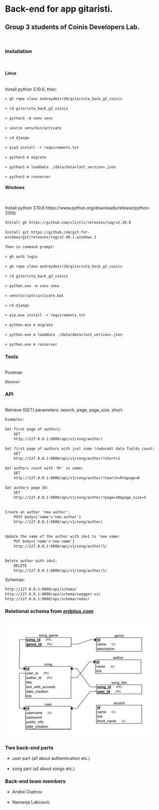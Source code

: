<h1> Back-end for app gitaristi. </h1>
<h2> Group 3 students of Coinis Developers Lab. </h2>
<br>

<h3> Installation </h3>
<br>
<h4> Linux </h4>
<br>
    Install python 3.10.6, then:

    > gh repo clone andreydmitr20/gitarista_back_g3_coinis

    > cd gitarista_back_g3_coinis

    > python3 -m venv venv

    > source venv/bin/activate

    > cd django

    > pip3 install -r requirements.txt

    > python3 m migrate

    > python3 m loaddata ./data/data<last_version>.json

    > python3 m runserver

<h4> Windows </h4>
<br>
<p>
    Install python 3.10.6 https://www.python.org/downloads/release/python-3106/

    Install gh https://github.com/cli/cli/releases/tag/v2.30.0

    Install git https://github.com/git-for-windows/git/releases/tag/v2.40.1.windows.1

    Then in command prompt:

    > gh auth login

    > gh repo clone andreydmitr20/gitarista_back_g3_coinis

    > cd gitarista_back_g3_coinis

    > python.exe -m venv venv

    > venv\Scripts\activate.bat

    > cd django

    > pip.exe install -r requirements.txt

    > python.exe m migrate

    > python.exe m loaddata ./data/data<last_version>.json

    > python.exe m runserver

</p>
<h3> Tools </h3>
<br>
    Postman

    Dbeaver

<h3> API </h3>
<br>
    Retrieve (GET) parameters: search, page, page_size, short.

    Examples:

    Get first page of authors:
        GET
        http://127.0.0.1:8000/api/v1/song/author/

    Get first page of authors with just some (reduced) data fields count:
        GET
        http://127.0.0.1:8000/api/v1/song/author/?short=1

    Get authors count with 'Mr' in name:
        GET
        http://127.0.0.1:8000/api/v1/song/author/?search=Mr&page=0

    Get authors page 10:
        GET
        http://127.0.0.1:8000/api/v1/song/author/?page=10&page_size=5


    Create an author 'new author':
        POST body={'name'='new author'}
        http://127.0.0.1:8000/api/v1/song/author/


    Update the name of the author with id=1 to 'new name:
        PUT body={'name'='new name'}
        http://127.0.0.1:8000/api/v1/song/author/1/


    Delete author with id=1:
        DELETE
        http://127.0.0.1:8000/api/v1/song/author/1/

<p>
    Schemas:

    http://127.0.0.1:8000/api/schema/
    http://127.0.0.1:8000/api/schema/swagger-ui/
    http://127.0.0.1:8000/api/schema/redoc/

</p>
<h3> Relational schema from <a href="erdplus.com">erdplus.com</a> </h3>
<br>
<a href="./docs/gitaristi.erdplus">
    <img src="./docs/relational_schema.png" alt="relational schema">
</a>

<h3> Two back-end parts </h3>
    <ul>
        <li> user part (all about authentication etc.)</li>
        <br>
        <li> song part (all about songs etc.)</li>
    </ul>

<h3> Back-end team members </h3>
    <ul>
        <li> Andrei Osetrov </li>
        <br>
        <li> Nemanja Lakicevic </li>
    </ul>
